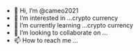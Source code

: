 - 👋 Hi, I’m @cameo2021
- 👀 I’m interested in ...crypto currency
- 🌱 I’m currently learning ...crypto currency
- 💞️ I’m looking to collaborate on ...
- 📫 How to reach me ...

<!---
cameo2021/cameo2021 is a ✨ special ✨ repository because its `README.md` (this file) appears on your GitHub profile.
You can click the Preview link to take a look at your changes.
--->
